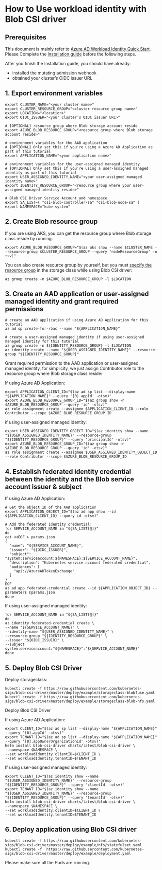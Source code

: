 # How to Use workload identity with Blob CSI driver

## Prerequisites

This document is mainly refer to [Azure AD Workload Identity Quick Start](https://azure.github.io/azure-workload-identity/docs/quick-start.html). Please Complete the [Installation guide](https://azure.github.io/azure-workload-identity/docs/installation.html) before the following steps.

After you finish the Installation guide, you should have already:

* installed the mutating admission webhook
* obtained your cluster’s OIDC issuer URL

## 1. Export environment variables

```shell
export CLUSTER_NAME="<your cluster name>"
export CLUSTER_RESOURCE_GROUP="<cluster resource group name>"
export LOCATION="<location>"
export OIDC_ISSUER="<your cluster’s OIDC issuer URL>"

# [OPTIONAL] resource group where Blob storage account reside
export AZURE_BLOB_RESOURCE_GROUP="<resource group where Blob storage account reside>"

# environment variables for the AAD application
# [OPTIONAL] Only set this if you're using a Azure AD Application as part of this tutorial
export APPLICATION_NAME="<your application name>"

# environment variables for the user-assigned managed identity
# [OPTIONAL] Only set this if you're using a user-assigned managed identity as part of this tutorial
export USER_ASSIGNED_IDENTITY_NAME="<your user-assigned managed identity name>"
export IDENTITY_RESOURCE_GROUP="<resource group where your user-assigned managed identity reside>"

# Blob CSI Driver Service Account and namespace
export SA_LIST=( "csi-blob-controller-sa" "csi-blob-node-sa" )
export NAMESPACE="kube-system"
```

## 2. Create Blob resource group

If you are using AKS, you can get the resource group where Blob storage class reside by running:

```shell
export AZURE_BLOB_RESOURCE_GROUP="$(az aks show --name $CLUSTER_NAME --resource-group $CLUSTER_RESOURCE_GROUP --query "nodeResourceGroup" -o tsv)"
```

You can also create resource group by yourself, but you must [specify the resource group](https://github.com/cvvz/blob-csi-driver/blob/workload_identity/docs/driver-parameters.md) in the storage class while using Blob CSI driver:

```shell
az group create -n $AZURE_BLOB_RESOURCE_GROUP -l $LOCATION
```

## 3. Create an AAD application or user-assigned managed identity and grant required permissions 

```shell
# create an AAD application if using Azure AD Application for this tutorial
az ad sp create-for-rbac --name "${APPLICATION_NAME}"
```

```shell
# create a user-assigned managed identity if using user-assigned managed identity for this tutorial
az group create -n ${IDENTITY_RESOURCE_GROUP} -l $LOCATION
az identity create --name "${USER_ASSIGNED_IDENTITY_NAME}" --resource-group "${IDENTITY_RESOURCE_GROUP}"
```

Grant required permission to the AAD application or user-assigned managed identity, for simplicity, we just assign Contributor role to the resource group where Blob storage class reside:

If using Azure AD Application:

```shell
export APPLICATION_CLIENT_ID="$(az ad sp list --display-name "${APPLICATION_NAME}" --query '[0].appId' -otsv)"
export AZURE_BLOB_RESOURCE_GROUP_ID="$(az group show -n $AZURE_BLOB_RESOURCE_GROUP --query 'id' -otsv)"
az role assignment create --assignee $APPLICATION_CLIENT_ID --role Contributor --scope $AZURE_BLOB_RESOURCE_GROUP_ID
```

if using user-assigned managed identity:

```shell
export USER_ASSIGNED_IDENTITY_OBJECT_ID="$(az identity show --name "${USER_ASSIGNED_IDENTITY_NAME}" --resource-group "${IDENTITY_RESOURCE_GROUP}" --query 'principalId' -otsv)"
export AZURE_BLOB_RESOURCE_GROUP_ID="$(az group show -n $AZURE_BLOB_RESOURCE_GROUP --query 'id' -otsv)"
az role assignment create --assignee $USER_ASSIGNED_IDENTITY_OBJECT_ID --role Contributor --scope $AZURE_BLOB_RESOURCE_GROUP_ID
```

## 4. Establish federated identity credential between the identity and the Blob service account issuer & subject

If using Azure AD Application:

```shell
# Get the object ID of the AAD application
export APPLICATION_OBJECT_ID="$(az ad app show --id ${APPLICATION_CLIENT_ID} --query id -otsv)"

# Add the federated identity credential:
for SERVICE_ACCOUNT_NAME in "${SA_LIST[@]}"
do
cat <<EOF > params.json
{
  "name": "${SERVICE_ACCOUNT_NAME}",
  "issuer": "${OIDC_ISSUER}",
  "subject": "system:serviceaccount:${NAMESPACE}:${SERVICE_ACCOUNT_NAME}",
  "description": "Kubernetes service account federated credential",
  "audiences": [
    "api://AzureADTokenExchange"
  ]
}
EOF
az ad app federated-credential create --id ${APPLICATION_OBJECT_ID} --parameters @params.json
done
```

If using user-assigned managed identity:

```shell
for SERVICE_ACCOUNT_NAME in "${SA_LIST[@]}"
do
az identity federated-credential create \
--name "${SERVICE_ACCOUNT_NAME}" \
--identity-name "${USER_ASSIGNED_IDENTITY_NAME}" \
--resource-group "${IDENTITY_RESOURCE_GROUP}" \
--issuer "${OIDC_ISSUER}" \
--subject system:serviceaccount:"${NAMESPACE}":"${SERVICE_ACCOUNT_NAME}"
done
```

## 5. Deploy Blob CSI Driver

Deploy storageclass:

```shell
kubectl create -f https://raw.githubusercontent.com/kubernetes-sigs/blob-csi-driver/master/deploy/example/storageclass-blobfuse.yaml
kubectl create -f https://raw.githubusercontent.com/kubernetes-sigs/blob-csi-driver/master/deploy/example/storageclass-blob-nfs.yaml
```

Deploy Blob CSI Driver

If using Azure AD Application:

```shell
export CLIENT_ID="$(az ad sp list --display-name "${APPLICATION_NAME}" --query '[0].appId' -otsv)"
export TENANT_ID="$(az ad sp list --display-name "${APPLICATION_NAME}" --query '[0].appOwnerOrganizationId' -otsv)"
helm install blob-csi-driver charts/latest/blob-csi-driver \
--namespace $NAMESPACE \
--set workloadIdentity.clientID=$CLIENT_ID \
--set workloadIdentity.tenantID=$TENANT_ID
```

If using user-assigned managed identity:

```shell
export CLIENT_ID="$(az identity show --name "${USER_ASSIGNED_IDENTITY_NAME}" --resource-group "${IDENTITY_RESOURCE_GROUP}" --query 'clientId' -otsv)"
export TENANT_ID="$(az identity show --name "${USER_ASSIGNED_IDENTITY_NAME}" --resource-group "${IDENTITY_RESOURCE_GROUP}" --query 'tenantId' -otsv)"
helm install blob-csi-driver charts/latest/blob-csi-driver \
--namespace $NAMESPACE \
--set workloadIdentity.clientID=$CLIENT_ID \
--set workloadIdentity.tenantID=$TENANT_ID
```

## 6. Deploy application using Blob CSI driver

```shell
kubectl create -f https://raw.githubusercontent.com/kubernetes-sigs/blob-csi-driver/master/deploy/example/nfs/statefulset.yaml
kubectl create -f  https://raw.githubusercontent.com/kubernetes-sigs/blob-csi-driver/master/deploy/example/deployment.yaml
```

Please make sure all the Pods are running.
